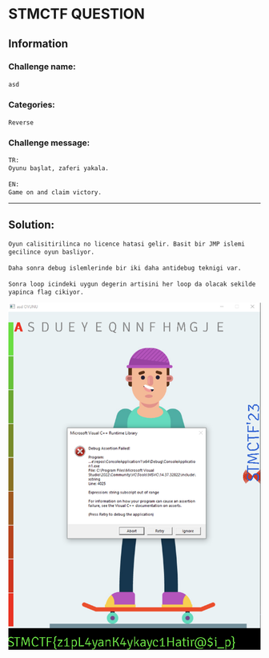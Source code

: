 # STMCTF QUESTION

## Information
### Challenge name:

`asd`

### Categories:
`Reverse`

### Challenge message:
```
TR:
Oyunu başlat, zaferi yakala.

EN:
Game on and claim victory.
```

---

## Solution:
```
Oyun calisitirilinca no licence hatasi gelir. Basit bir JMP islemi gecilince oyun basliyor.

Daha sonra debug islemlerinde bir iki daha antidebug teknigi var.

Sonra loop icindeki uygun degerin artisini her loop da olacak sekilde yapinca flag cikiyor.
```

![](assets/writeup-947dcba5.png)
